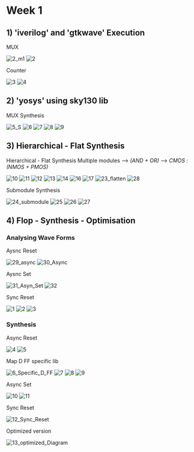
# Week 1 
## 1) 'iverilog' and 'gtkwave' Execution

MUX 

![2_m1](https://github.com/adhiiiii/Hardware-Design---VLSI/assets/47310995/a8aaee18-dad3-4dd6-b2c7-3447934aa6e4)
![2](https://github.com/adhiiiii/Hardware-Design---VLSI/assets/47310995/e03d17cf-1349-4c03-a882-102e317ec51f)

Counter

![3](https://github.com/adhiiiii/Hardware-Design---VLSI/assets/47310995/6d20e694-f69b-4ab2-9572-f8d363379ea6)
![4](https://github.com/adhiiiii/Hardware-Design---VLSI/assets/47310995/748f250c-3926-4e8a-97f0-2c1fad6bc792)

## 2) 'yosys' using sky130 lib

MUX Synthesis

![5_S](https://github.com/adhiiiii/Hardware-Design---VLSI/assets/47310995/3862fac0-c12e-4141-838a-dbc736b5e775)
![6](https://github.com/adhiiiii/Hardware-Design---VLSI/assets/47310995/c5155e34-5eca-44f2-aedb-1d913fa6ac3b)
![7](https://github.com/adhiiiii/Hardware-Design---VLSI/assets/47310995/e21a3b9f-f667-4677-a569-6a626d884cbb)
![8](https://github.com/adhiiiii/Hardware-Design---VLSI/assets/47310995/e555a578-1f9a-4928-a4be-e6ec01889355)
![9](https://github.com/adhiiiii/Hardware-Design---VLSI/assets/47310995/383fb14a-4f13-4788-a600-e97c918ba6f5)

## 3) Hierarchical - Flat Synthesis
Hierarchical - Flat Synthesis
Multiple modules --> _(AND + OR)_ --> _CMOS :(NMOS + PMOS)_

![10](https://github.com/adhiiiii/Hardware-Design---VLSI/assets/47310995/22f4faba-d2c8-4c19-a97f-759633ab5182)
![11](https://github.com/adhiiiii/Hardware-Design---VLSI/assets/47310995/1a90b9c6-2e9d-4184-b64d-3052dc4e3194)
![12](https://github.com/adhiiiii/Hardware-Design---VLSI/assets/47310995/ccec0584-331f-4983-8bef-fb72dee8e9ba)
![13](https://github.com/adhiiiii/Hardware-Design---VLSI/assets/47310995/6c94c9e0-b2fa-4f78-8296-6cf49293f807)
![14](https://github.com/adhiiiii/Hardware-Design---VLSI/assets/47310995/7d4669a4-aa18-4ffb-ae3b-04c7576d1e83)
![16](https://github.com/adhiiiii/Hardware-Design---VLSI/assets/47310995/13e6ed2b-54fe-459e-a3e9-a3b0e8abe94e)
![17](https://github.com/adhiiiii/Hardware-Design---VLSI/assets/47310995/536c31b5-80f0-464c-bd15-6fc4b37b9ac8)
![23_flatten](https://github.com/adhiiiii/Hardware-Design---VLSI/assets/47310995/1625bb18-018e-4832-b547-5d62f5266b18)
![28](https://github.com/adhiiiii/Hardware-Design---VLSI/assets/47310995/766ed861-94c2-4c84-984b-93fbac841f5c)

Submodule Synthesis

![24_submodule](https://github.com/adhiiiii/Hardware-Design---VLSI/assets/47310995/4f4db5fa-b428-4b80-b6af-ec4c2c9b58e6)
![25](https://github.com/adhiiiii/Hardware-Design---VLSI/assets/47310995/9e83de61-fbc8-4d05-a1fc-ef8f5777a00e)
![26](https://github.com/adhiiiii/Hardware-Design---VLSI/assets/47310995/0d26bcb6-d8c3-4ff9-b8b9-17e076311b0a)
![27](https://github.com/adhiiiii/Hardware-Design---VLSI/assets/47310995/2b354fd6-9d3d-4930-a0d2-8c0f6c8dbf5c)

## 4) Flop - Synthesis - Optimisation 

### Analysing Wave Forms
Aysnc Reset

![29_async](https://github.com/adhiiiii/Hardware-Design---VLSI/assets/47310995/42a6384e-c935-4623-ab0e-a63b9d76d3cb)
![30_Async](https://github.com/adhiiiii/Hardware-Design---VLSI/assets/47310995/d7f38ca4-c152-4425-b96a-ef003b0a2bad)

Aysnc Set

![31_Asyn_Set](https://github.com/adhiiiii/Hardware-Design---VLSI/assets/47310995/3a6b940c-5991-4942-829f-1c995cc917b9)
![32](https://github.com/adhiiiii/Hardware-Design---VLSI/assets/47310995/9abf42ef-99fa-49b8-8454-d630f8750c4d)

Sync Reset

![1](https://github.com/adhiiiii/Hardware-Design---VLSI/assets/47310995/fc8a59be-7b60-43c3-bd71-b475ed90d62b)
![2](https://github.com/adhiiiii/Hardware-Design---VLSI/assets/47310995/c04a8697-746b-4f26-b8c2-3ecf5109241a)
![3](https://github.com/adhiiiii/Hardware-Design---VLSI/assets/47310995/7ddb3cc5-9743-4b42-b8ce-7708a6441c89)

### Synthesis

Async Reset

![4](https://github.com/adhiiiii/Hardware-Design---VLSI/assets/47310995/d77ddf32-ff64-4f32-be7d-796b059b44f7)
![5](https://github.com/adhiiiii/Hardware-Design---VLSI/assets/47310995/c271b4ed-487d-485a-a8be-f0e5abac0078)

Map D FF specific lib

![6_Specific_D_FF](https://github.com/adhiiiii/Hardware-Design---VLSI/assets/47310995/ad8ef625-758e-46e0-b6bb-f9e2aeb4a405)
![7](https://github.com/adhiiiii/Hardware-Design---VLSI/assets/47310995/b8e096d7-8511-46c8-b08b-6f77cafedb9b)
![8](https://github.com/adhiiiii/Hardware-Design---VLSI/assets/47310995/9391434d-1dbb-42ca-b01c-64c4c4835962)
![9](https://github.com/adhiiiii/Hardware-Design---VLSI/assets/47310995/1f2cd6a4-f66f-49d0-9558-dbfdbf3ef623)

Async Set

![10](https://github.com/adhiiiii/Hardware-Design---VLSI/assets/47310995/1fd88e68-6bb8-4e2d-9541-a0218e3f8f8e)
![11](https://github.com/adhiiiii/Hardware-Design---VLSI/assets/47310995/54c502f4-c7db-4486-8aad-2bc7e608a65e)

Sync Reset

![12_Sync_Reset](https://github.com/adhiiiii/Hardware-Design---VLSI/assets/47310995/d6809568-ac19-4786-a2b7-923302513218)

Optimized version

![13_optimized_Diagram](https://github.com/adhiiiii/Hardware-Design---VLSI/assets/47310995/abf5dfd2-edad-41ea-b4d1-6b7ba5434a41)

